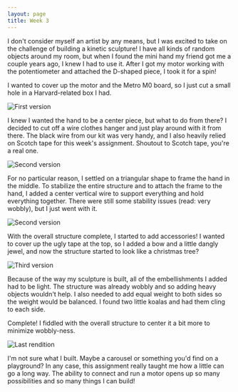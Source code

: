 ```yaml
---
layout: page
title: Week 3
---
```


I don't consider myself an artist by any means, but I was excited to take on the challenge of building a kinetic sculpture! I have all kinds of random objects around my room, but when I found the mini hand my friend got me a couple years ago, I knew I had to use it. After I got my motor working with the potentiometer and attached the D-shaped piece, I took it for a spin!

I wanted to cover up the motor and the Metro M0 board, so I just cut a small hole in a Harvard-related box I had.

![First version](assets/hand.gif)

I knew I wanted the hand to be a center piece, but what to do from there? I decided to cut off a wire clothes hanger and just play around with it from there. The black wire from our kit was very handy, and I also heavily relied on Scotch tape for this week's assignment. Shoutout to Scotch tape, you're a real one.

![Second version](assets/frame-construct.png)

For no particular reason, I settled on a triangular shape to frame the hand in the middle. To stabilize the entire structure and to attach the frame to the hand, I added a center vertical wire to support everything and hold everything together. There were still some stability issues (read: very wobbly), but I just went with it.

![Second version](assets/hand-wobbly.gif)

With the overall structure complete, I started to add accessories! I wanted to cover up the ugly tape at the top, so I added a bow and a little dangly jewel, and now the structure started to look like a christmas tree?

![Third version](assets/hand-frame.gif)

Because of the way my sculpture is built, all of the embellishments I added had to be light. The structure was already wobbly and so adding heavy objects wouldn't help. I also needed to add equal weight to both sides so the weight would be balanced. I found two little koalas and had them cling to each side.

Complete! I fiddled with the overall structure to center it a bit more to minimize wobbly-ness. 

![Last rendition](assets/carousel.gif)

I'm not sure what I built. Maybe a carousel or something you'd find on a playground? In any case, this assignment really taught me how a little can go a long way. The ability to connect and run a motor opens up so many possibilities and so many things I can build!
